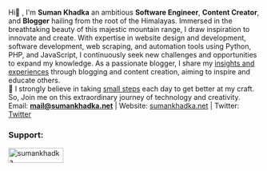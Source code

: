 Hi👋 , I'm **Suman Khadka** an ambitious **Software Engineer**, **Content Creator**, and **Blogger** hailing from the root of the Himalayas. Immersed in the breathtaking beauty of this majestic mountain range, I draw inspiration to innovate and create. With expertise in website design and development, software development, web scraping, and automation tools using Python, PHP, and JavaScript, I continuously seek new challenges and opportunities to expand my knowledge. As a passionate blogger, I share my  [insights and experiences](https://sumankhadka.net) through blogging and content creation, aiming to inspire and educate others. <br>
🌱 I strongly believe in taking [small steps](https://github.com/sumankhdka/learning) each day to get better at my craft. 
So, Join me on this extraordinary journey of technology and creativity.<br>
Email: **mail@sumankhadka.net** | Website: [sumankhadka.net](https://www.sumankhadka.net) |  Twitter: [Twitter](https://www.twitter.com/sumankhdka)<br>
<h3 align="left">Support:</h3>
<span><a href="https://www.buymeacoffee.com/sumankhadka"> <img align="left" src="https://cdn.buymeacoffee.com/buttons/v2/default-yellow.png" height="30" width="110" alt="sumankhadka" /></a></span>
